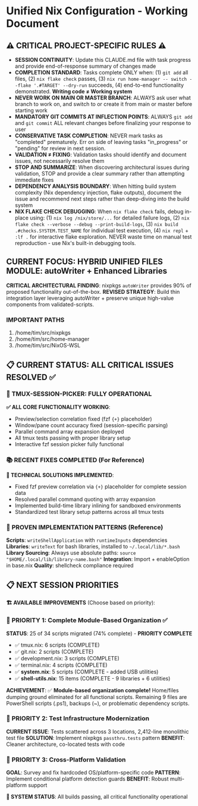 # Unified Nix Configuration - Working Document

## ⚠️ CRITICAL PROJECT-SPECIFIC RULES ⚠️ 
- **SESSION CONTINUITY**: Update this CLAUDE.md file with task progress and provide end-of-response summary of changes made
- **COMPLETION STANDARD**: Tasks complete ONLY when: (1) `git add` all files, (2) `nix flake check` passes, (3) `nix run home-manager -- switch --flake '.#TARGET' --dry-run` succeeds, (4) end-to-end functionality demonstrated. **Writing code ≠ Working system**
- **NEVER WORK ON MAIN OR MASTER BRANCH**: ALWAYS ask user what branch to work on, and switch to or create it from main or master before starting work
- **MANDATORY GIT COMMITS AT INFLECTION POINTS**: ALWAYS `git add` and `git commit` ALL relevant changes before finalizing your response to user
- **CONSERVATIVE TASK COMPLETION**: NEVER mark tasks as "completed" prematurely. Err on side of leaving tasks "in_progress" or "pending" for review in next session. 
- **VALIDATION ≠ FIXING**: Validation tasks should identify and document issues, not necessarily resolve them  
- **STOP AND SUMMARIZE**: When discovering architectural issues during validation, STOP and provide a clear summary rather than attempting immediate fixes
- **DEPENDENCY ANALYSIS BOUNDARY**: When hitting build system complexity (Nix dependency injection, flake outputs), document the issue and recommend next steps rather than deep-diving into the build system
- **NIX FLAKE CHECK DEBUGGING**: When `nix flake check` fails, debug in-place using: (1) `nix log /nix/store/...` for detailed failure logs, (2) `nix flake check --verbose --debug --print-build-logs`, (3) `nix build .#checks.SYSTEM.TEST_NAME` for individual test execution, (4) `nix repl` + `:lf .` for interactive flake exploration. NEVER waste time on manual test reproduction - use Nix's built-in debugging tools.

## CURRENT FOCUS: **HYBRID UNIFIED FILES MODULE: autoWriter + Enhanced Libraries**

**CRITICAL ARCHITECTURAL FINDING**: nixpkgs `autoWriter` provides 90% of proposed functionality out-of-the-box. **REVISED STRATEGY**: Build thin integration layer leveraging autoWriter + preserve unique high-value components from validated-scripts.

### IMPORTANT PATHS

1. /home/tim/src/nixpkgs
2. /home/tim/src/home-manager
3. /home/tim/src/NixOS-WSL

## 📋 CURRENT STATUS: ALL CRITICAL ISSUES RESOLVED ✅

### 🎉 **TMUX-SESSION-PICKER: FULLY OPERATIONAL**

**✅ ALL CORE FUNCTIONALITY WORKING**:
- Preview/selection correlation fixed (fzf `{+}` placeholder)
- Window/pane count accuracy fixed (session-specific parsing)  
- Parallel command array expansion deployed
- All tmux tests passing with proper library setup
- Interactive fzf session picker fully functional

### 📚 **RECENT FIXES COMPLETED** (For Reference)

**🔧 TECHNICAL SOLUTIONS IMPLEMENTED**:
- Fixed fzf preview correlation via `{+}` placeholder for complete session data
- Resolved parallel command quoting with array expansion
- Implemented build-time library inlining for sandboxed environments
- Standardized test library setup patterns across all tmux tests

### 🔧 **PROVEN IMPLEMENTATION PATTERNS** (Reference)

**Scripts**: `writeShellApplication` with `runtimeInputs` dependencies  
**Libraries**: `writeText` for bash libraries, installed to `~/.local/lib/*.bash`
**Library Sourcing**: Always use absolute paths: `source "$HOME/.local/lib/library-name.bash"`
**Integration**: Import + enableOption in base.nix
**Quality**: shellcheck compliance required





## 📋 NEXT SESSION PRIORITIES

**🏗️ AVAILABLE IMPROVEMENTS** (Choose based on priority):

### 🎯 **PRIORITY 1: Complete Module-Based Organization** ✅
**STATUS**: 25 of 34 scripts migrated (74% complete) - **PRIORITY COMPLETE**
- ✅ tmux.nix: 6 scripts (COMPLETE) 
- ✅ git.nix: 2 scripts (COMPLETE)
- ✅ development.nix: 3 scripts (COMPLETE)
- ✅ terminal.nix: 4 scripts (COMPLETE)
- ✅ **system.nix**: 5 scripts (COMPLETE - added USB utilities)
- ✅ **shell-utils.nix**: 15 items (COMPLETE - 9 libraries + 6 utilities)

**ACHIEVEMENT**: ✅ **Module-based organization complete!** Home/files dumping ground eliminated for all functional scripts. Remaining 9 files are PowerShell scripts (.ps1), backups (~), or problematic dependency scripts.

### 🎯 **PRIORITY 2: Test Infrastructure Modernization**
**CURRENT ISSUE**: Tests scattered across 3 locations, 2,412-line monolithic test file
**SOLUTION**: Implement nixpkgs `passthru.tests` pattern
**BENEFIT**: Cleaner architecture, co-located tests with code

### 🎯 **PRIORITY 3: Cross-Platform Validation**
**GOAL**: Survey and fix hardcoded OS/platform-specific code
**PATTERN**: Implement conditional platform detection guards
**BENEFIT**: Robust multi-platform support

**🔧 SYSTEM STATUS**: All builds passing, all critical functionality operational


